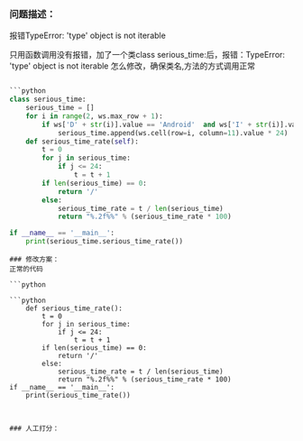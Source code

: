 ### 问题描述：
<p>报错TypeError: 'type' object is not iterable</p>
只用函数调用没有报错，加了一个类class serious_time:后，报错：TypeError: 'type' object is not iterable
怎么修改，确保类名,方法的方式调用正常

```python

```python
class serious_time:
    serious_time = []
    for i in range(2, ws.max_row + 1):
        if ws['D' + str(i)].value == 'Android'  and ws['I' + str(i)].value == 'a':
            serious_time.append(ws.cell(row=i, column=11).value * 24)
    def serious_time_rate(self):
        t = 0
        for j in serious_time:
            if j <= 24:
                t = t + 1
        if len(serious_time) == 0:
            return '/'
        else:
            serious_time_rate = t / len(serious_time)
            return "%.2f%%" % (serious_time_rate * 100)

if __name__ == '__main__':
    print(serious_time.serious_time_rate())


```
``` 
### 修改方案：
正常的代码

```python

```python
    def serious_time_rate():
        t = 0
        for j in serious_time:
            if j <= 24:
                t = t + 1
        if len(serious_time) == 0:
            return '/'
        else:
            serious_time_rate = t / len(serious_time)
            return "%.2f%%" % (serious_time_rate * 100)
if __name__ == '__main__':
    print(serious_time_rate())


```
```

### 人工打分：
